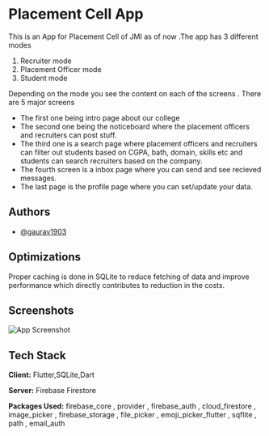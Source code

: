 
#   Placement Cell App

This is an App for Placement Cell of JMI as of now .The app has 3 different modes 
1) Recruiter mode
2) Placement Officer mode
3) Student mode


Depending on the mode you see the content on each of the screens .
There are 5 major screens
- The first one being intro page about our college
- The second one being the noticeboard where the placement officers and recruiters can post stuff.
- The third one is a search page where placement officers and recruiters can filter out students based on CGPA, bath, domain, skills etc and students can search recruiters based on the company.
- The fourth screen is a inbox page where you can send and see recieved messages.
- The last page is the profile page where you can set/update your data.



## Authors

- [@gaurav1903](https://www.github.com/gaurav1903)


## Optimizations

Proper caching is done in SQLite to reduce fetching of data and improve performance which directly contributes to reduction in the costs.

## Screenshots

![App Screenshot](https://via.placeholder.com/468x300?text=App+Screenshot+Here)


## Tech Stack

**Client:** Flutter,SQLite,Dart

**Server:** Firebase Firestore

**Packages Used:** firebase_core , provider , firebase_auth , cloud_firestore , image_picker , firebase_storage , file_picker , emoji_picker_flutter , sqflite , path , email_auth

